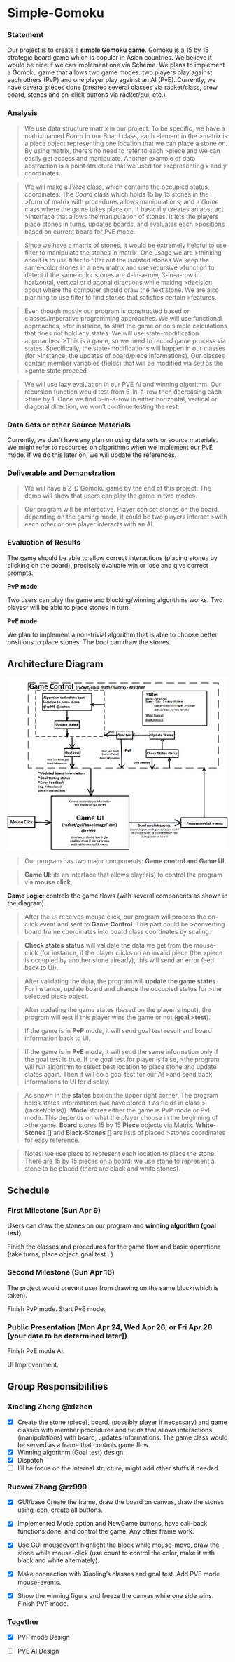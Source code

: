 # Simple-Gomoku

### Statement
Our project is to create a **simple Gomoku game**. Gomoku is a 15 by 15 strategic board game which is popular in Asian countries. We believe it would be nice if we can implement one via Scheme. We plans to implement a Gomoku game that allows two game modes: two players play against each others (PvP) and one player play against an AI (PvE). Currently, we have several pieces done (created several classes via racket/class, drew board, stones and on-click buttons via racket/gui, etc.). 

### Analysis
>We use data structure matrix in our project. To be specific, we have a matrix named *Board* in our Board class, each element in the >matrix is a piece object representing one location that we can place a stone on. By using matrix, there’s no need to refer to each >piece and we can easily get access and manipulate. Another example of data abstraction is a point structure that we used for >representing x and y coordinates. 

>We will make a *Piece* class, which contains the occupied status, coordinates. The *Board* class which holds 15 by 15 stones in the >form of matrix with procedures allows manipulations; and a *Game* class where the game takes place on. It basically creates an abstract >interface that allows the manipulation of stones. It lets the players place stones in turns, updates boards, and evaluates each >positions based on current board for PvE mode. 

>Since we have a matrix of stones, it would be extremely helpful to use filter to manipulate the stones in matrix. One usage we are >thinking about is to use filter to filter out the isolated stones.We keep the same-color stones in a new matrix and use recursive >function to detect if the same color stones are 4-in-a-row, 3-in-a-row in horizontal, vertical or diagonal directions while making >decision about where the computer should draw the next stone. We are also planning to use filter to find stones that satisfies certain >features.

>Even though mostly our program is constructed based on classes/imperative programming approaches. We will use functional approaches, >for instance, to start the game or do simple calculations that does not hold any states. We will use state-modification approaches. >This is a game, so we need to record game process via states. Specifically, the state-modifications will happen in our classes (for >instance, the updates of board/piece informations). Our classes contain member variables (fields) that will be modified via set! as the >game state proceed. 

>We will use lazy evaluation in our PVE AI and winning algorithm. Our recursion function would test from 5-in-a-row then decreasing each >time by 1. Once we find 5-in-a-row in either horizontal, vertical or diagonal direction, we won’t continue testing the rest.


### Data Sets or other Source Materials

Currently, we don't have any plan on using data sets or source materials. 
We might refer to resources on algorithms when we implement our PvE mode. If we do this later on, we will update the references.

### Deliverable and Demonstration

>We will have a 2-D Gomoku game by the end of this project. The demo will show that users can play the game in two modes.

>Our program will be interactive. Player can set stones on the board, depending on the gaming mode, it could be two players interact >with each other or one player interacts with an AI. 

### Evaluation of Results


The game should be able to allow correct interactions (placing stones by clicking on the board), precisely evaluate win or lose and give correct prompts.


**PvP mode**

Two users can play the game and blocking/winning algorithms works.
Two playesr will be able to place stones in turn.

**PvE mode**

We plan to implement a non-trivial algorithm that is able to choose better positions to place stones. 
The boot can draw the stones.

## Architecture Diagram

![ArchitectureDiagramUpdate](https://github.com/oplS17projects/Simple-Gomoku/blob/master/ArchitectureDiagramUpdate.png?raw=true)

>Our program has two major components: **Game control and Game UI**.

>**Game UI**: its an interface that allows player(s) to control the program via **mouse click**. 

**Game Logic**: controls the game flows (with several components as shown in the diagram).

>After the UI receives mouse click, our program will process the on-click event and sent to **Game Control**. This part could be >converting board frame coordinates into board class coordnates by scaling.


>**Check states status** will validate the data we get from the mouse-click (for instance, if the player clicks on an invalid piece (the >piece is occupied by another stone already), this will send an error feed back to UI). 

>After validating the data, the program will **update the game states**. For instance, update board and change the occupied status for >the selected piece object.

>After updating the game states (based on the player's input), the program will test if this player wins the game or not (**goal >test**). 

>If the game is in **PvP** mode, it will send goal test result and board information back to UI. 

>If the game is in **PvE** mode, it will send the same information only if the goal test is true. If the goal test for player is false, >the program will run algorithm to select best location to place stone and update states again. Then it will do a goal test for our AI >and send back informations to UI for display.

>As shown in the **states** box on the upper right corner. The program holds states informations (we have stored it as fields in class >(racket/class)). **Mode** stores either the game is PvP mode or PvE mode. This depends on what the player choose in the beginning of >the game. **Board** stores 15 by 15 **Piece** objects via Matrix. **White-Stones []** and **Black-Stones []** are lists of placed >stones coordinates for easy reference. 
 

>Notes: we use piece to represent each location to place the stone. There are 15 by 15 pieces on a board;
>       we use stone to represent a stone to be placed (there are black and white stones). 
       

## Schedule
### First Milestone (Sun Apr 9)

Users can draw the stones on our program and **winning algorithm (goal test)**.

Finish the classes and procedures for the game flow and basic operations (take turns, place object, goal test...)

### Second Milestone (Sun Apr 16)

The project would prevent user from drawing on the same block(which is taken).

Finish PvP mode. Start PvE mode.

### Public Presentation (Mon Apr 24, Wed Apr 26, or Fri Apr 28 [your date to be determined later])

Finish PvE mode AI. 

UI Improvenment.  

## Group Responsibilities

### Xiaoling Zheng @xlzhen
- [x] Create the stone (piece), board, (possibly player if necessary) and game classes with member procedures and fields that allows interactions (manipulations) with board, updates informations. The game class would be served as a frame that controls game flow.
- [x] Winning algorithm (Goal test) design.
- [x] Dispatch
- [ ] I’ll be focus on the internal structure, might add other stuffs if needed.

### Ruowei Zhang @rz999
- [x] GUI/base Create the frame, draw the board on canvas, draw the stones using icon, create all buttons. 
- [x] Implemented Mode option and NewGame buttons, have call-back functions done, and control the game. Any other frame work.
- [x] Use GUI mouseevent highlight the block while mouse-move, draw the stone while mouse-click (use count to control the color, make it with black and white alternately).
- [x] Make connection with Xiaoling’s classes and goal test. Add PVE mode mouse-events.
- [x] Show the winning figure and freeze the canvas while one side wins. Finish PVP mode.



### Together
- [x] PVP mode Design
- [ ] PVE AI Design
 
